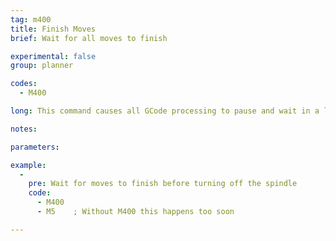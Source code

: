 ```yaml
---
tag: m400
title: Finish Moves
brief: Wait for all moves to finish

experimental: false
group: planner

codes:
  - M400

long: This command causes all GCode processing to pause and wait in a loop until all moves in the planner are completed.

notes:

parameters:

example:
  -
    pre: Wait for moves to finish before turning off the spindle
    code:
      - M400
      - M5    ; Without M400 this happens too soon

---
```


